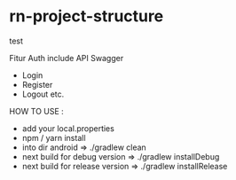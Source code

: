 # rn-project-structure
<p>test</p>

Fitur Auth include API Swagger
- Login
- Register
- Logout
etc.

HOW TO USE :
- add your local.properties
- npm / yarn install
- into dir android => ./gradlew clean
- next build for debug version => ./gradlew installDebug
- next build for release version => ./gradlew installRelease
